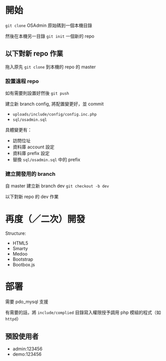 # 開始
`git clone` OSAdmin 原始碼到一個本機目錄

然後在本機另一目錄 `git init` 一個新的 repo

## 以下對新 repo 作業
拖入原先 `git clone` 到本機的 repo 的 master

### 設置遠程 repo
如有需要則設置好然後 `git push`

建立新 branch config, 將配置變更好，並 commit

* `uploads/include/config/config.inc.php`
* `sql/osadmin.sql`

具體變更有：

* 訪問位址
* 資料庫 account 設定
* 資料庫 prefix 設定
* 替換 `sql/osadmin.sql` 中的 prefix

### 建立開發用的 branch
自 master 建立新 branch dev `git checkout -b dev`

以下對新 repo 的 dev 作業

# 再度（／二次）開發
Structure:

* HTML5
* Smarty
* Medoo
* Bootstrap
* Bootbox.js

# 部署
需要 pdo_mysql 支援

有需要的話，將 `include/complied` 目錄寫入權限授予調用 php 模組的程式（如 `httpd`）

## 預設使用者
* admin:123456
* demo:123456
